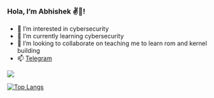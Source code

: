 ### Hola, I’m Abhishek ✌️🙌!
- 👀 I’m interested in cybersecurity
- 🌱 I’m currently learning cybersecurity
- 💞️ I’m looking to collaborate on teaching me to learn rom and kernel building
- 📫 [Telegram](https://t.me/Lopster_70)

<img src="https://github-readme-stats.vercel.app/api?username=Abhishek001konni&&show_icons=true&title_color=ffffff&icon_color=bb2acf&text_color=daf7dc&bg_color=000000">

[![Top Langs](https://github-readme-stats.vercel.app/api/top-langs/?username=abhishek001konni&layout=compact)](https://github.com/abhishek001konni/github-readme-stats)

<script src="https://tryhackme.com/badge/453800"></script>

